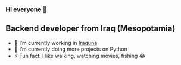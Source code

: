 ### Hi everyone 👋

## Backend developer from Iraq (Mesopotamia)
- 🔭 I’m currently working in [Iraquna](https://iraquna.org/en)
- 🌱 I’m currently doing more projects on Python
- ⚡ Fun fact: I like walking, watching movies, fishing 😂

<!--
**haider-22/haider-22** is a ✨ _special_ ✨ repository because its `README.md` (this file) appears on your GitHub profile.
-->
